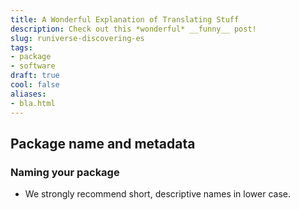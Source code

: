```yaml
---
title: A Wonderful Explanation of Translating Stuff
description: Check out this *wonderful* __funny__ post!
slug: runiverse-discovering-es
tags:
- package
- software
draft: true
cool: false
aliases:
- bla.html
---
```


## Package name and metadata

### Naming your package

* We strongly recommend short, descriptive names in lower case. 

